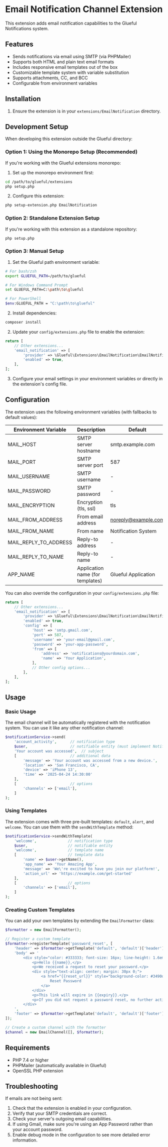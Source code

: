 # Email Notification Channel Extension

This extension adds email notification capabilities to the Glueful Notifications system.

## Features

- Sends notifications via email using SMTP (via PHPMailer)
- Supports both HTML and plain text email formats
- Includes responsive email templates out of the box
- Customizable template system with variable substitution
- Supports attachments, CC, and BCC
- Configurable from environment variables

## Installation

1. Ensure the extension is in your `extensions/EmailNotification` directory.

## Development Setup

When developing this extension outside the Glueful directory:

### Option 1: Using the Monorepo Setup (Recommended)

If you're working with the Glueful extensions monorepo:

1. Set up the monorepo environment first:
```bash
cd /path/to/glueful/extensions
php setup.php
```

2. Configure this extension:
```bash
php setup-extension.php EmailNotification
```

### Option 2: Standalone Extension Setup

If you're working with this extension as a standalone repository:

```bash
php setup.php
```

### Option 3: Manual Setup

1. Set the Glueful path environment variable:

```bash
# For bash/zsh
export GLUEFUL_PATH=/path/to/glueful

# For Windows Command Prompt
set GLUEFUL_PATH=C:\path\to\glueful

# For PowerShell
$env:GLUEFUL_PATH = "C:\path\to\glueful"
```

2. Install dependencies:

```bash
composer install
```
2. Update your `config/extensions.php` file to enable the extension:

```php
return [
    // Other extensions...
    'email_notification' => [
        'provider' => \Glueful\Extensions\EmailNotification\EmailNotificationProvider::class,
        'enabled' => true,
    ],
];
```

3. Configure your email settings in your environment variables or directly in the extension's config file.

## Configuration

The extension uses the following environment variables (with fallbacks to default values):

| Environment Variable | Description | Default |
|----------------------|-------------|---------|
| MAIL_HOST | SMTP server hostname | smtp.example.com |
| MAIL_PORT | SMTP server port | 587 |
| MAIL_USERNAME | SMTP username | - |
| MAIL_PASSWORD | SMTP password | - |
| MAIL_ENCRYPTION | Encryption (tls, ssl) | tls |
| MAIL_FROM_ADDRESS | From email address | noreply@example.com |
| MAIL_FROM_NAME | From name | Notification System |
| MAIL_REPLY_TO_ADDRESS | Reply-to address | - |
| MAIL_REPLY_TO_NAME | Reply-to name | - |
| APP_NAME | Application name (for templates) | Glueful Application |

You can also override the configuration in your `config/extensions.php` file:

```php
return [
    // Other extensions...
    'email_notification' => [
        'provider' => \Glueful\Extensions\EmailNotification\EmailNotificationProvider::class,
        'enabled' => true,
        'config' => [
            'host' => 'smtp.gmail.com',
            'port' => 587,
            'username' => 'your-email@gmail.com',
            'password' => 'your-app-password',
            'from' => [
                'address' => 'notifications@yourdomain.com',
                'name' => 'Your Application',
            ],
            // Other config options...
        ],
    ],
];
```

## Usage

### Basic Usage

The email channel will be automatically registered with the notification system. You can use it like any other notification channel:

```php
$notificationService->send(
    'account_activity',      // notification type
    $user,                   // notifiable entity (must implement Notifiable)
    'Your account was accessed',  // subject
    [                        // additional data
        'message' => 'Your account was accessed from a new device.',
        'location' => 'San Francisco, CA',
        'device' => 'iPhone 13',
        'time' => '2025-04-24 14:30:00'
    ],
    [                        // options
        'channels' => ['email'],
    ]
);
```

### Using Templates

The extension comes with three pre-built templates: `default`, `alert`, and `welcome`. You can use them with the `sendWithTemplate` method:

```php
$notificationService->sendWithTemplate(
    'welcome',              // notification type
    $user,                  // notifiable entity
    'welcome',              // template name
    [                       // template data
        'name' => $user->getName(),
        'app_name' => 'Your Amazing App',
        'message' => 'We\'re excited to have you join our platform!',
        'action_url' => 'https://example.com/get-started'
    ],
    [                       // options
        'channels' => ['email'],
    ]
);
```

### Creating Custom Templates

You can add your own templates by extending the `EmailFormatter` class:

```php
$formatter = new EmailFormatter();

// Register a custom template
$formatter->registerTemplate('password_reset', [
    'header' => $formatter->getTemplate('default', 'default')['header'],
    'body' => '
        <div style="color: #333333; font-size: 16px; line-height: 1.6em;">
            <p>Hello {{name}},</p>
            <p>We received a request to reset your password.</p>
            <div style="text-align: center; margin: 30px 0;">
                <a href="{{reset_url}}" style="background-color: #3490dc; border-radius: 3px; color: #ffffff; display: inline-block; font-size: 16px; font-weight: 400; line-height: 1.4; padding: 12px 24px; text-decoration: none; text-align: center;">
                    Reset Password
                </a>
            </div>
            <p>This link will expire in {{expiry}}.</p>
            <p>If you did not request a password reset, no further action is required.</p>
        </div>
    ',
    'footer' => $formatter->getTemplate('default', 'default')['footer']
]);

// Create a custom channel with the formatter
$channel = new EmailChannel([], $formatter);
```

## Requirements

- PHP 7.4 or higher
- PHPMailer (automatically available in Glueful)
- OpenSSL PHP extension

## Troubleshooting

If emails are not being sent:

1. Check that the extension is enabled in your configuration.
2. Verify that your SMTP credentials are correct.
3. Check your server's outgoing email capabilities.
4. If using Gmail, make sure you're using an App Password rather than your account password.
5. Enable debug mode in the configuration to see more detailed error information.